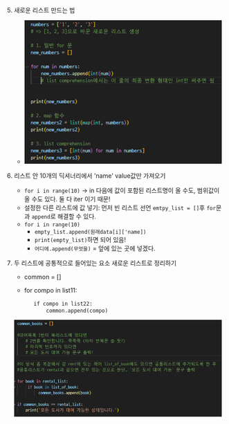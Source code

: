 
5. 새로운 리스트 만드는 법
   - ![how_to_make_list](image-2.png)
6. 리스트 안 10개의 딕셔너리에서 'name' value값만 가져오기
   - `for i in range(10)` -> in 다음에 값이 포함된 리스트명이 올 수도, 범위값이 올 수도 있다. 둘 다 iter 이기 때문!
   - 설정한 다른 리스트에 값 넣기: 먼저 빈 리스트 선언 `emtpy_list = []`후 `for`문과 `append`로 해결할 수 있다. 
   - `for i in range(10)`
     - `empty_list.append(원래data[i]['name])`
     - `print(empty_list)`하면 되어 있음!
     - `어디에.append(무엇을)` = 앞에 있는 곳에 넣겠다. 

8. 두 리스트에 공통적으로 들어있는 요소 새로운 리스트로 정리하기
   - common = []
   - for compo in list11:

            if compo in list22:
                common.append(compo)
    ![list comparison](image-1.png)